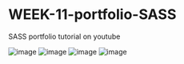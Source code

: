 # WEEK-11-portfolio-SASS
SASS portfolio tutorial on youtube

![image](https://user-images.githubusercontent.com/117738625/218493789-b945ffa0-e082-417c-af87-6fa96355e25d.png)
![image](https://user-images.githubusercontent.com/117738625/218493904-b04781e3-94f2-4bb7-8465-7f889163bb4f.png)
![image](https://user-images.githubusercontent.com/117738625/218494051-8459ec8b-6767-4902-accf-6a5c57c46242.png)
![image](https://user-images.githubusercontent.com/117738625/218494226-806b2bd9-0edf-4f1a-846b-5e7f4d57429e.png)
